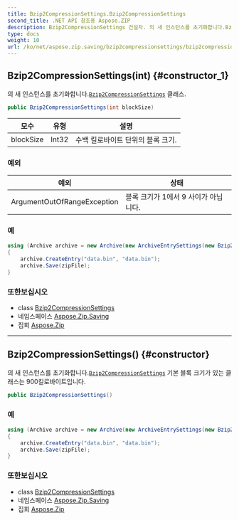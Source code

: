 ```yaml
---
title: Bzip2CompressionSettings.Bzip2CompressionSettings
second_title: .NET API 참조용 Aspose.ZIP
description: Bzip2CompressionSettings 건설자. 의 새 인스턴스를 초기화합니다.Bzip2CompressionSettings 클래스.
type: docs
weight: 10
url: /ko/net/aspose.zip.saving/bzip2compressionsettings/bzip2compressionsettings/
---
```

## Bzip2CompressionSettings(int) {#constructor_1}

의 새 인스턴스를 초기화합니다.[`Bzip2CompressionSettings`](../) 클래스.

```csharp
public Bzip2CompressionSettings(int blockSize)
```

| 모수 | 유형 | 설명 |
| --- | --- | --- |
| blockSize | Int32 | 수백 킬로바이트 단위의 블록 크기. |

### 예외

| 예외 | 상태 |
| --- | --- |
| ArgumentOutOfRangeException | 블록 크기가 1에서 9 사이가 아닙니다. |

### 예

```csharp
using (Archive archive = new Archive(new ArchiveEntrySettings(new Bzip2CompressionSettings(1))))
{
    archive.CreateEntry("data.bin", "data.bin");
    archive.Save(zipFile);
}
```

### 또한보십시오

* class [Bzip2CompressionSettings](../)
* 네임스페이스 [Aspose.Zip.Saving](../../bzip2compressionsettings/)
* 집회 [Aspose.Zip](../../../)

---

## Bzip2CompressionSettings() {#constructor}

의 새 인스턴스를 초기화합니다.[`Bzip2CompressionSettings`](../) 기본 블록 크기가 있는 클래스는 900킬로바이트입니다.

```csharp
public Bzip2CompressionSettings()
```

### 예

```csharp
using (Archive archive = new Archive(new ArchiveEntrySettings(new Bzip2CompressionSettings())))
{
    archive.CreateEntry("data.bin", "data.bin");
    archive.Save(zipFile);
}
```

### 또한보십시오

* class [Bzip2CompressionSettings](../)
* 네임스페이스 [Aspose.Zip.Saving](../../bzip2compressionsettings/)
* 집회 [Aspose.Zip](../../../)


